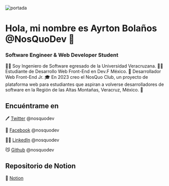 ![portada](https://images.unsplash.com/photo-1466854076813-4aa9ac0fc347?ixlib=rb-4.0.3&ixid=MnwxMjA3fDB8MHxwaG90by1wYWdlfHx8fGVufDB8fHx8&auto=format&fit=crop&w=1332&q=80)

# Hola, mi nombre es Ayrton Bolaños @NosQuoDev 👋
### Software Engineer & Web Developer Student

👷‍♂️ Soy Ingeniero de Software egresado de la Universidad Veracruzana.
👨‍💻 Estudiante de Desarrollo Web Front-End en Dev.F México.
👾 Desarrollador Web Front-End Jr.
🎓 En 2023 creo el NosQuo Club, un proyecto de plataforma web para estudiantes que aspiran a volverse desarrolladores de software en la Región de las Altas Montañas, Veracruz, México. 🗻


## Encuéntrame en

🖊 [Twitter](https://twitter.com/nosquodev) @nosquodev  

📱 [Facebook](https://www.facebook.com/nosquodev) @nosquodev  
  
👷‍♂️ [LinkedIn](https://www.linkedin.com/in/nosquodev/?original_referer=https%3A%2F%2Fgithub.com%2F) @nosquodev  

😼 [Github](https://github.com/nosquodev) @nosquodev  



## Repositorio de Notion
📝 [Notion](https://www.notion.so/Notion-NosQuoDev-edfd0479cc944ef18638ee70c07304d5?pvs=4)